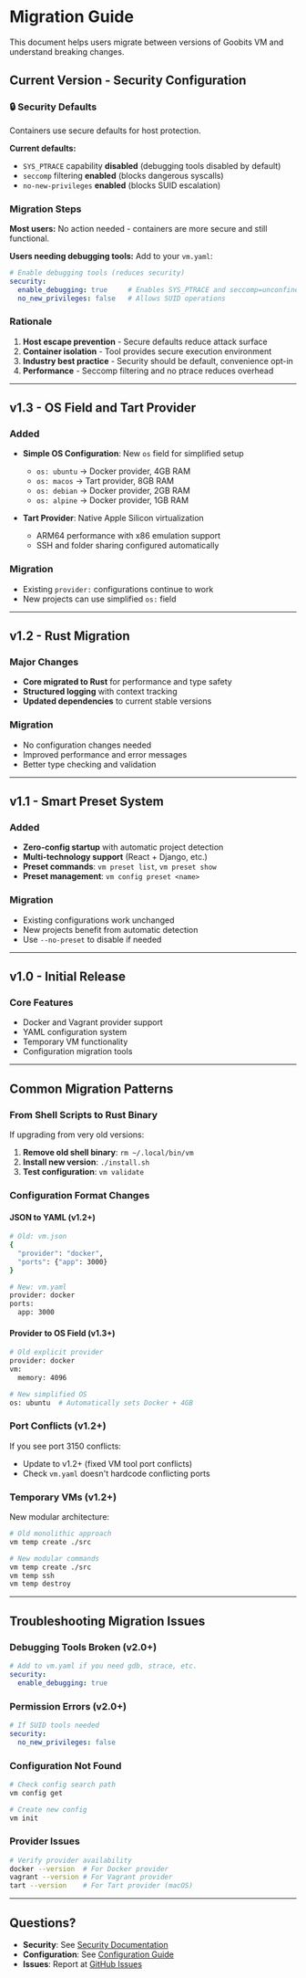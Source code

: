 # Migration Guide

This document helps users migrate between versions of Goobits VM and understand breaking changes.

## Current Version - Security Configuration

### 🔒 Security Defaults

Containers use secure defaults for host protection.

**Current defaults:**
- `SYS_PTRACE` capability **disabled** (debugging tools disabled by default)
- `seccomp` filtering **enabled** (blocks dangerous syscalls)
- `no-new-privileges` **enabled** (blocks SUID escalation)

### Migration Steps

**Most users:** No action needed - containers are more secure and still functional.

**Users needing debugging tools:** Add to your `vm.yaml`:

```yaml
# Enable debugging tools (reduces security)
security:
  enable_debugging: true     # Enables SYS_PTRACE and seccomp=unconfined
  no_new_privileges: false   # Allows SUID operations
```

### Rationale

1. **Host escape prevention** - Secure defaults reduce attack surface
2. **Container isolation** - Tool provides secure execution environment
3. **Industry best practice** - Security should be default, convenience opt-in
4. **Performance** - Seccomp filtering and no ptrace reduces overhead

---

## v1.3 - OS Field and Tart Provider

### Added
- **Simple OS Configuration**: New `os` field for simplified setup
  - `os: ubuntu` → Docker provider, 4GB RAM
  - `os: macos` → Tart provider, 8GB RAM
  - `os: debian` → Docker provider, 2GB RAM
  - `os: alpine` → Docker provider, 1GB RAM

- **Tart Provider**: Native Apple Silicon virtualization
  - ARM64 performance with x86 emulation support
  - SSH and folder sharing configured automatically

### Migration
- Existing `provider:` configurations continue to work
- New projects can use simplified `os:` field

---

## v1.2 - Rust Migration

### Major Changes
- **Core migrated to Rust** for performance and type safety
- **Structured logging** with context tracking
- **Updated dependencies** to current stable versions

### Migration
- No configuration changes needed
- Improved performance and error messages
- Better type checking and validation

---

## v1.1 - Smart Preset System

### Added
- **Zero-config startup** with automatic project detection
- **Multi-technology support** (React + Django, etc.)
- **Preset commands**: `vm preset list`, `vm preset show`
- **Preset management**: `vm config preset <name>`

### Migration
- Existing configurations work unchanged
- New projects benefit from automatic detection
- Use `--no-preset` to disable if needed

---

## v1.0 - Initial Release

### Core Features
- Docker and Vagrant provider support
- YAML configuration system
- Temporary VM functionality
- Configuration migration tools

---

## Common Migration Patterns

### From Shell Scripts to Rust Binary
If upgrading from very old versions:

1. **Remove old shell binary**: `rm ~/.local/bin/vm`
2. **Install new version**: `./install.sh`
3. **Test configuration**: `vm validate`

### Configuration Format Changes

#### JSON to YAML (v1.2+)
```bash
# Old: vm.json
{
  "provider": "docker",
  "ports": {"app": 3000}
}

# New: vm.yaml
provider: docker
ports:
  app: 3000
```

#### Provider to OS Field (v1.3+)
```bash
# Old explicit provider
provider: docker
vm:
  memory: 4096

# New simplified OS
os: ubuntu  # Automatically sets Docker + 4GB
```

### Port Conflicts (v1.2+)
If you see port 3150 conflicts:
- Update to v1.2+ (fixed VM tool port conflicts)
- Check `vm.yaml` doesn't hardcode conflicting ports

### Temporary VMs (v1.2+)
New modular architecture:
```bash
# Old monolithic approach
vm temp create ./src

# New modular commands
vm temp create ./src
vm temp ssh
vm temp destroy
```

---

## Troubleshooting Migration Issues

### Debugging Tools Broken (v2.0+)
```yaml
# Add to vm.yaml if you need gdb, strace, etc.
security:
  enable_debugging: true
```

### Permission Errors (v2.0+)
```yaml
# If SUID tools needed
security:
  no_new_privileges: false
```

### Configuration Not Found
```bash
# Check config search path
vm config get

# Create new config
vm init
```

### Provider Issues
```bash
# Verify provider availability
docker --version  # For Docker provider
vagrant --version # For Vagrant provider
tart --version    # For Tart provider (macOS)
```

---

## Questions?

- **Security**: See [Security Documentation](docs/user-guide/security.md)
- **Configuration**: See [Configuration Guide](docs/user-guide/configuration.md)
- **Issues**: Report at [GitHub Issues](https://github.com/goobits/vm/issues)
